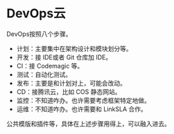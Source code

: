 # DevOps云

DevOps按照八个步骤。

- 计划：主要集中在架构设计和模块划分等。
- 开发：接 IDE或者 Git 仓库加 IDE。
- CI：接 Codemagic 等。
- 测试：自动化测试。
- 发布：主要是和计划对上，可能会改动。
- CD：接腾讯云，比如 COS 静态网站。
- 监控：不知道咋办。也许需要考虑框架特定地做。
- 运维：不知道咋办。也许需要和 LinkSLA 合作。

公共模版和插件等，具体在上述步骤用得上，可以融入进去。

